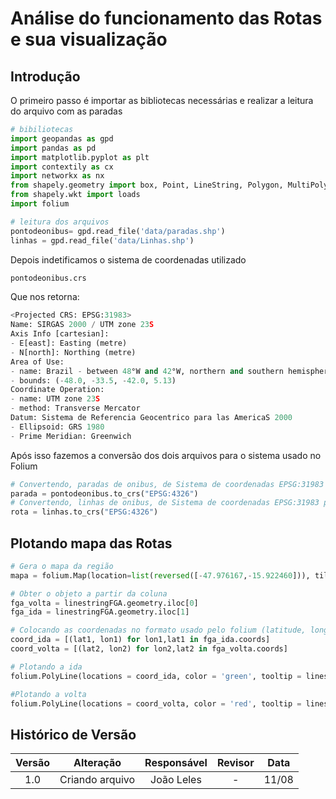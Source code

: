 # Análise do funcionamento das Rotas e sua visualização

## Introdução

O primeiro passo é importar as bibliotecas necessárias e realizar a leitura do arquivo com as paradas

```python
# bibiliotecas
import geopandas as gpd
import pandas as pd
import matplotlib.pyplot as plt
import contextily as cx
import networkx as nx
from shapely.geometry import box, Point, LineString, Polygon, MultiPolygon
from shapely.wkt import loads
import folium

# leitura dos arquivos
pontodeonibus= gpd.read_file('data/paradas.shp')
linhas = gpd.read_file('data/Linhas.shp')
```

Depois indetificamos o sistema de coordenadas utilizado 

```python
pontodeonibus.crs
```

Que nos retorna:

```python
<Projected CRS: EPSG:31983>
Name: SIRGAS 2000 / UTM zone 23S
Axis Info [cartesian]:
- E[east]: Easting (metre)
- N[north]: Northing (metre)
Area of Use:
- name: Brazil - between 48°W and 42°W, northern and southern hemispheres, onshore and offshore.
- bounds: (-48.0, -33.5, -42.0, 5.13)
Coordinate Operation:
- name: UTM zone 23S
- method: Transverse Mercator
Datum: Sistema de Referencia Geocentrico para las AmericaS 2000
- Ellipsoid: GRS 1980
- Prime Meridian: Greenwich
```

Após isso fazemos a conversão dos dois arquivos para o sistema usado no Folium

```python
# Convertendo, paradas de onibus, de Sistema de coordenadas EPSG:31983 para EPSG:4326
parada = pontodeonibus.to_crs("EPSG:4326")
# Convertendo, linhas de onibus, de Sistema de coordenadas EPSG:31983 para EPSG:4326
rota = linhas.to_crs("EPSG:4326")
```

## Plotando mapa das Rotas

```python
# Gera o mapa da região
mapa = folium.Map(location=list(reversed([-47.976167,-15.922460])), tiles="cartodbpositron", zoom_start = 11)

# Obter o objeto a partir da coluna
fga_volta = linestringFGA.geometry.iloc[0]
fga_ida = linestringFGA.geometry.iloc[1]

# Colocando as coordenadas no formato usado pelo folium (latitude, longitude)
coord_ida = [(lat1, lon1) for lon1,lat1 in fga_ida.coords]
coord_volta = [(lat2, lon2) for lon2,lat2 in fga_volta.coords]

# Plotando a ida
folium.PolyLine(locations = coord_ida, color = 'green', tooltip = linestringFGA['linha'].iloc[1]+ ' ' + linestringFGA['sentido'].iloc[1]).add_to(mapa)

#Plotando a volta
folium.PolyLine(locations = coord_volta, color = 'red', tooltip = linestringFGA['linha'].iloc[0]+ ' ' + linestringFGA['sentido'].iloc[0]).add_to(mapa)
```

## Histórico de Versão

| Versão | Alteração | Responsável | Revisor | Data  |
| :----: | :-------: | :---------: | :-----: | :---: | 
| 1.0    | Criando arquivo | João Leles | - | 11/08 |